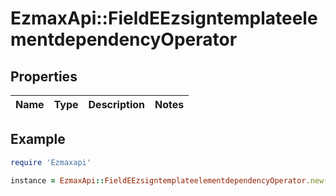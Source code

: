 # EzmaxApi::FieldEEzsigntemplateelementdependencyOperator

## Properties

| Name | Type | Description | Notes |
| ---- | ---- | ----------- | ----- |

## Example

```ruby
require 'Ezmaxapi'

instance = EzmaxApi::FieldEEzsigntemplateelementdependencyOperator.new()
```

